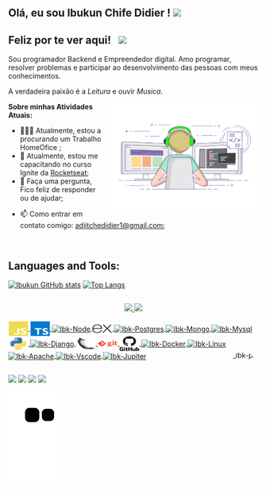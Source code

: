 ## Olá, eu sou Ibukun Chife Didier ! <img src="https://media.giphy.com/media/hvRJCLFzcasrR4ia7z/giphy.gif" width="25px">


## Feliz por te ver aqui! &nbsp; ![](https://visitor-badge.glitch.me/badge?page_id=IbukunChife.IbukunChife)

Sou programador Backend e Empreendedor digital. Amo programar, resolver problemas e
participar ao desenvolvimento das pessoas com meus conhecimentos.

A verdadeira paixão é a *Leitura* e ouvir *Musica*.

<img align="right" alt="GIF" src="https://github.com/IbukunChife/IbukunChife/blob/main/coding.gif?raw=true" width="308" height="218" />

**Sobre minhas Atividades Atuais:**

- 👨🏻‍💻 Atualmente, estou a procurando um Trabalho HomeOfice ;
- 🚀 Atualmente, estou me capacitando no curso Ignite da [Rocketseat](https://app.rocketseat.com.br/me/ibukun-chife-didier-ibk_akaigen-1573552496);
- 💬 Faça uma pergunta, Fico feliz de responder ou de ajudar;
<!-- - 📝 I regulary write articles on [medium](https://gapur-kassym.medium.com); -->
- 📫 Como entrar em contato comigo: adjitchedidier1@gmail.com;
<!-- - 📝 [Curriculo](). -->
</br>

<!-- 
<p align='center'>
  <a href="#"><img src="https://github-readme-stats.vercel.app/api?username=ibukunchife&show_icons=true&count_private=true&theme=dark" width="350"></a>
</p> -->

## Languages and Tools:
[![Ibukun GitHub stats](https://github-readme-stats.vercel.app/api?username=IbukunChife)](https://github.com/IbukunChife/github-readme-stats)
[![Top Langs](https://github-readme-stats.vercel.app/api/top-langs/?username=IbukunChife&layout=compact)](https://github.com/IbukunChife/github-readme-stats)


##
<div align="center">
  <a href="https://github.com/IbukunChife">
  <img height="180em" src="https://github-readme-stats.vercel.app/api?username=IbukunChife&show_icons=true&theme=dark&include_all_commits=true&count_private=true"/>
  <img height="180em" src="https://github-readme-stats.vercel.app/api/top-langs/?username=IbukunChife&layout=compact&langs_count=7&theme=dark"/>
</div>
  <div style="display: inline_block"><br>
  <img align="center" alt="Ibk-Js" height="30" width="40" src="https://raw.githubusercontent.com/devicons/devicon/master/icons/javascript/javascript-plain.svg">
  <img align="center" alt="Ibk-Ts" height="30" width="40" src="https://raw.githubusercontent.com/devicons/devicon/master/icons/typescript/typescript-plain.svg">
  <img align="center" alt="Ibk-Node" height="30" width="40" src="https://cdn.jsdelivr.net/gh/devicons/devicon/icons/nodejs/nodejs-plain.svg">
  <img align="center" alt="Ibk-Express" height="30" width="40" src="https://github.com/devicons/devicon/blob/master/icons/express/express-original.svg">
  <img align="center" alt="Ibk-Postgres" height="30" width="40" src="https://cdn.jsdelivr.net/gh/devicons/devicon/icons/postgresql/postgresql-plain-wordmark.svg">
  <img align="center" alt="Ibk-Mongo" height="30" width="40" src="https://cdn.jsdelivr.net/gh/devicons/devicon/icons/mongodb/mongodb-original-wordmark.svg">
  <img align="center" alt="Ibk-Mysql" height="30" width="40" src="https://cdn.jsdelivr.net/gh/devicons/devicon/icons/mysql/mysql-original-wordmark.svg">
  <img align="center" alt="Ibk-Python" height="30" width="40" src="https://raw.githubusercontent.com/devicons/devicon/master/icons/python/python-original.svg">
  <img align="center" alt="Ibk-Django" height="30" width="40" src="https://cdn.jsdelivr.net/gh/devicons/devicon/icons/django/django-original.svg">
  <img align="center" alt="Ibk-Flask" height="30" width="40" src="https://github.com/devicons/devicon/blob/master/icons/flask/flask-original.svg">
  <img align="center" alt="Ibk-git" height="30" width="40" src="https://github.com/devicons/devicon/blob/master/icons/git/git-plain-wordmark.svg">
  <img align="center" alt="Ibk-github" height="30" width="40" src="https://github.com/devicons/devicon/blob/master/icons/github/github-original-wordmark.svg">
  <img align="center" alt="Ibk-Docker" height="30" width="40" src="https://cdn.jsdelivr.net/gh/devicons/devicon/icons/docker/docker-original.svg">
  <img align="center" alt="Ibk-Linux" height="30" width="40" src="https://cdn.jsdelivr.net/gh/devicons/devicon/icons/linux/linux-original.svg">
  <img align="center" alt="Ibk-Apache" height="30" width="40" src="https://cdn.jsdelivr.net/gh/devicons/devicon/icons/apache/apache-original-wordmark.svg">
  <img align="center" alt="Ibk-Vscode" height="30" width="40" src="https://cdn.jsdelivr.net/gh/devicons/devicon/icons/vscode/vscode-original-wordmark.svg">
  <img align="center" alt="Ibk-Jupiter" height="30" width="40" src="https://cdn.jsdelivr.net/gh/devicons/devicon/icons/jupyter/jupyter-original-wordmark.svg">
    
  <img align="right" alt="Ibk-pic" height="100" style="border-radius:50%;" src="https://cdn.discordapp.com/attachments/774654156647563316/918707215844646952/image0.jpg">
</div>

##

<div>
   <a href="https://t.me/Ibk_Akaigen" target="_blank"><img src="https://img.shields.io/badge/Telegram-2CA5E0?style=for-the-badge&logo=telegram&logoColor=white" target="_blank"></a> 
   <a href = "mailto:adjitchedidier1@gmail.com"><img src="https://img.shields.io/badge/-Gmail-%23333?style=for-the-badge&logo=gmail&logoColor=white" target="_blank"></a>
   <a href="https://www.linkedin.com/in/ibukun-chife-didier-748744bb/" target="_blank"><img src="https://img.shields.io/badge/-LinkedIn-%230077B5?style=for-the-badge&logo=linkedin&logoColor=white" target="_blank"></a> 
  <a href="https://app.rocketseat.com.br/me/ibukundidier" target="_blank"><img src="https://img.shields.io/badge/-Rocketseat-blueviolet" target="_blank"></a> 
  
  ![Snake animation](https://github.com/IbukunChife/Ibukun_Didier/blob/output/github-contribution-grid-snake.svg)
  
</div>
  
  
  
  

